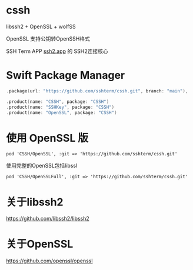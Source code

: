 # cssh
libssh2 + OpenSSL + wolfSS

OpenSSL 支持公钥转OpenSSH格式


SSH Term APP [ssh2.app](https://ssh2.app/) 的 SSH2连接核心

# Swift Package Manager
```swift
.package(url: "https://github.com/sshterm/cssh.git", branch: "main"),
```
```swift
.product(name: "CSSH", package: "CSSH")
.product(name: "SSHKey", package: "CSSH")
.product(name: "OpenSSL", package: "CSSH")
```


# 使用 OpenSSL 版
```
pod 'CSSH/OpenSSL', :git => 'https://github.com/sshterm/cssh.git'
```
使用完整的OpenSSL包括libssl
```
pod 'CSSH/OpenSSLFull', :git => 'https://github.com/sshterm/cssh.git'
```

# 关于libssh2

https://github.com/libssh2/libssh2

# 关于OpenSSL

https://github.com/openssl/openssl